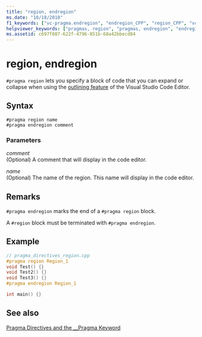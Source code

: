 ```yaml
---
title: "region, endregion"
ms.date: "10/18/2018"
f1_keywords: ["vc-pragma.endregion", "endregion_CPP", "region_CPP", "vc-pragma.region"]
helpviewer_keywords: ["pragmas, region", "pragmas, endregion", "endregion pragma", "region pragma"]
ms.assetid: c697f807-622f-4796-851b-68a42bbecd84
---
```

# region, endregion

`#pragma region` lets you specify a block of code that you can expand or collapse when using the [outlining feature](/visualstudio/ide/outlining) of the Visual Studio Code Editor.

## Syntax

```
#pragma region name
#pragma endregion comment
```

### Parameters

*comment*<br/>
(Optional) A comment that will display in the code editor.

*name*<br/>
(Optional) The name of the region.  This name will display in the code editor.

## Remarks

`#pragma endregion` marks the end of a `#pragma region` block.

A `#region` block must be terminated with `#pragma endregion`.

## Example

```cpp
// pragma_directives_region.cpp
#pragma region Region_1
void Test() {}
void Test2() {}
void Test3() {}
#pragma endregion Region_1

int main() {}
```

## See also

[Pragma Directives and the __Pragma Keyword](../preprocessor/pragma-directives-and-the-pragma-keyword.md)

